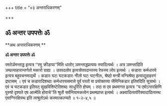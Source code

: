 +++
title = "०३ अन्तराधिकरणम्"

+++


## ॐ अन्तर उपपत्तेः ॐ

**अथ अन्तराधिकरणम् **

**ॐ अन्तर उपपत्तेः ॐ**

रमतेर्ञमन्ताड्ड इत्यत्र ‘‘रमु क्रीडाया’’मिति धातोर् ञमन्ताड्डप्रत्ययः स्यादित्यर्थः । अत्र ञमन्तादिति ञम्प्रत्याहारान्तर्गतो मकारो ग्राह्यः । उपपदलोप इत्यत्रोपपदान्तस्य रेफस्य लोप इत्यर्थः । कडाराः कर्मधारये इत्यत्र बहुवचनमाद्यर्थे । कडारः घटः घटकडारः नीलो घटः घटनीलः, श्रेष्ठो मन्त्री मन्त्रिश्रेष्ठ इत्याद्युदाहरणं द्रष्टव्यम् । एवं च कडारादिशब्दाः कर्मधारयसमासे पूर्वं परतो वा प्रयोक्तव्या जैमिनिकडार इतिवदिति सूत्रार्थः । एवं च घटकडार इतिवत् सुखविशिष्टेतिशब्दः साधुरिति ज्ञेयम् । तदा स एव प्रथमागत इत्यत्र ‘‘य एषोऽन्तरक्षिणि पुरुषो दृश्यते एष आत्मेति होवाचे’’ति श्रुतौ सर्वनियामकत्वेन प्रथमप्राप्त इत्यर्थः । अक्ष्यादित्ययोरैक्यादादित्यस्थ एवाग्निरक्षिस्थ इति त्वश्रुतोऽर्थः कस्मात्कल्प्यते ॥ १-२-४,५ ॥


